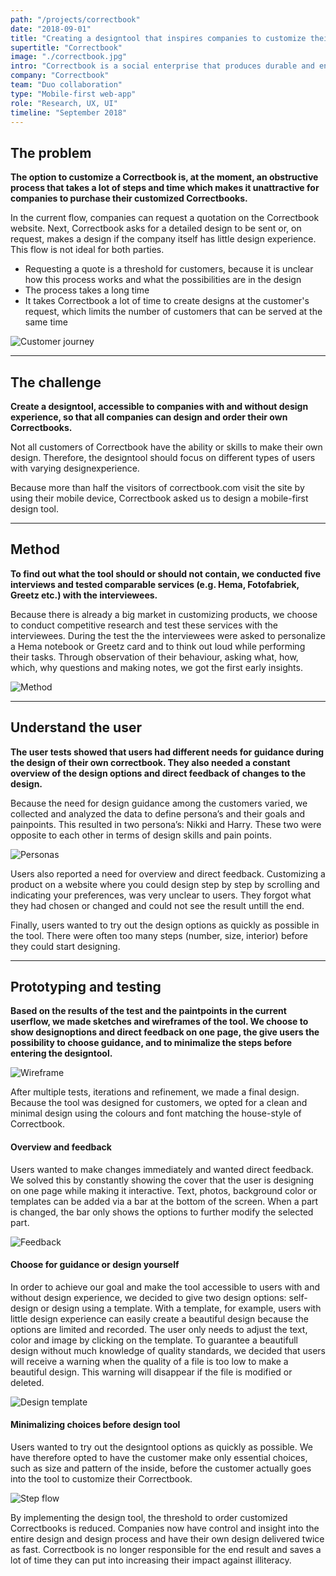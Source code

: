 ```yaml
---
path: "/projects/correctbook"
date: "2018-09-01"
title: "Creating a designtool that inspires companies to customize their endlessly reusable notebook"
supertitle: "Correctbook"
image: "./correctbook.jpg"
intro: "Correctbook is a social enterprise that produces durable and endlessly erasable notebooks. The profit from purchases goes to illiterate children in need of writing material. In order to raise more money for the children, Correctbook wants to attract companies to sell more notebooks by offering them an option to customize their own sustainable notebook."
company: "Correctbook"
team: "Duo collaboration"
type: "Mobile-first web-app"
role: "Research, UX, UI"
timeline: "September 2018"
---
```


## The problem

**The option to customize a Correctbook is, at the moment, an obstructive process that takes a lot of steps and time which makes it unattractive for companies to purchase their customized Correctbooks.**

In the current flow, companies can request a quotation on the Correctbook website. Next, Correctbook asks for a detailed design to be sent or, on request, makes a design if the company itself has little design experience. This flow is not ideal for both parties. 

- Requesting a quote is a threshold for customers, because it is unclear how this process works and what the possibilities are in the design
- The process takes a long time 
- It takes Correctbook a lot of time to create designs at the customer's request, which limits the number of customers that can be served at the same time

![Customer journey](customer-journey.jpg)

---

## The challenge

**Create a designtool, accessible to companies with and without design experience, so that all companies can design and order their own Correctbooks.**

Not all customers of Correctbook have the ability or skills to make their own design. Therefore, the designtool should focus on different types of users with varying designexperience.

Because more than half the visitors of correctbook.com visit the site by using their mobile device, Correctbook asked us to design a mobile-first design tool. 

---

## Method

**To find out what the tool should or should not contain, we conducted five interviews and tested comparable services (e.g. Hema, Fotofabriek, Greetz etc.) with the interviewees.**

Because there is already a big market in customizing products, we choose to conduct competitive research and test these services with the interviewees. During the test the the interviewees were asked to personalize a Hema notebook or Greetz card and to think out loud while performing their tasks. Through observation of their behaviour, asking what, how, which, why questions and making notes, we got the first early insights.

![Method](method-image.jpg)

---

## Understand the user

**The user tests showed that users had different needs for guidance during the design of their own correctbook. They also needed a constant overview of the design options and direct feedback of changes to the design.**

Because the need for design guidance among the customers varied, we collected and analyzed the data to define persona’s and their goals and painpoints. This resulted in two persona’s: Nikki and Harry. These two were opposite to each other in terms of design skills and pain points. 

![Personas](images-persona.jpg)

Users also reported a need for overview and direct feedback. Customizing a product on a website where you could design step by step by scrolling and indicating your preferences, was very unclear to users. They forgot what they had chosen or changed and could not see the result untill the end.

Finally, users wanted to try out the design options as quickly as possible in the tool. There were often too many steps (number, size, interior) before they could start designing.

---

## Prototyping and testing

**Based on the results of the test and the paintpoints in the current userflow, we made sketches and wireframes of the tool. We choose to show designoptions and direct feedback on one page, the give users the possibility to choose guidance, and to minimalize the steps before entering the designtool.**

![Wireframe](wireframe.jpg)

After multiple tests, iterations and refinement, we made a final design. Because the tool was designed for customers, we opted for a clean and minimal design using the colours and font matching the house-style of Correctbook.

#### Overview and feedback
Users wanted to make changes immediately and wanted direct feedback. We solved this by constantly showing the cover that the user is designing on one page while making it interactive. Text, photos, background color or templates can be added via a bar at the bottom of the screen. When a part is changed, the bar only shows the options to further modify the selected part.

![Feedback](interactie-en-feedback.jpg)

#### Choose for guidance or design yourself
In order to achieve our goal and make the tool accessible to users with and without design experience, we decided to give two design options: self-design or design using a template. With a template, for example, users with little design experience can easily create a beautiful design because the options are limited and recorded. The user only needs to adjust the text, color and image by clicking on the template. To guarantee a beautifull design without much knowledge of quality standards, we decided that users will receive a warning when the quality of a file is too low to make a beautiful design. This warning will disappear if the file is modified or deleted.

![Design template](ontwerpen-via-een-template.jpg)

#### Minimalizing choices before design tool
Users wanted to try out the designtool options as quickly as possible. We have therefore opted to have the customer make only essential choices, such as size and pattern of the inside, before the customer actually goes into the tool to customize their Correctbook.

![Step flow](korte-flow-van-stappen.jpg)

By implementing the design tool, the threshold to order customized Correctbooks is reduced. Companies now have control and insight into the entire design and design process and have their own design delivered twice as fast. Correctbook is no longer responsible for the end result and saves a lot of time they can put into increasing their impact against illiteracy.

